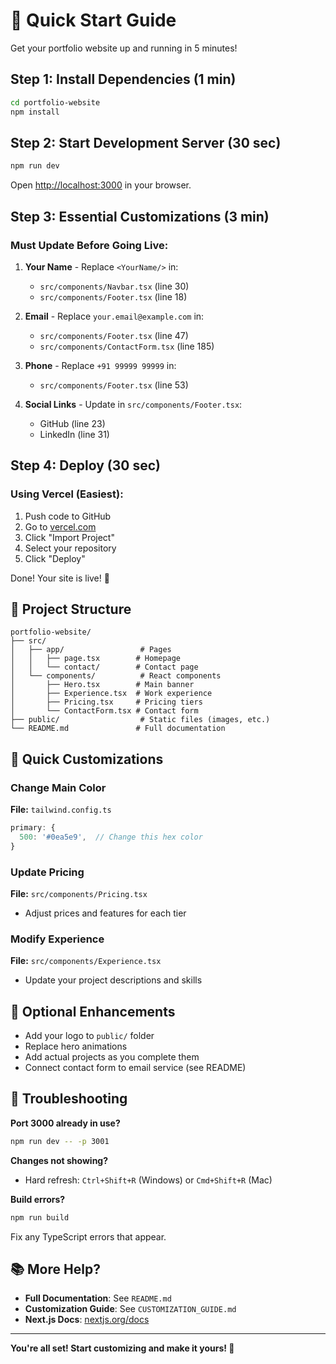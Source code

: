 # 🚀 Quick Start Guide

Get your portfolio website up and running in 5 minutes!

## Step 1: Install Dependencies (1 min)

```bash
cd portfolio-website
npm install
```

## Step 2: Start Development Server (30 sec)

```bash
npm run dev
```

Open [http://localhost:3000](http://localhost:3000) in your browser.

## Step 3: Essential Customizations (3 min)

### Must Update Before Going Live:

1. **Your Name** - Replace `<YourName/>` in:
   - `src/components/Navbar.tsx` (line 30)
   - `src/components/Footer.tsx` (line 18)

2. **Email** - Replace `your.email@example.com` in:
   - `src/components/Footer.tsx` (line 47)
   - `src/components/ContactForm.tsx` (line 185)

3. **Phone** - Replace `+91 99999 99999` in:
   - `src/components/Footer.tsx` (line 53)

4. **Social Links** - Update in `src/components/Footer.tsx`:
   - GitHub (line 23)
   - LinkedIn (line 31)

## Step 4: Deploy (30 sec)

### Using Vercel (Easiest):

1. Push code to GitHub
2. Go to [vercel.com](https://vercel.com)
3. Click "Import Project"
4. Select your repository
5. Click "Deploy"

Done! Your site is live! 🎉

## 📁 Project Structure

```
portfolio-website/
├── src/
│   ├── app/                 # Pages
│   │   ├── page.tsx        # Homepage
│   │   └── contact/        # Contact page
│   └── components/          # React components
│       ├── Hero.tsx        # Main banner
│       ├── Experience.tsx  # Work experience
│       ├── Pricing.tsx     # Pricing tiers
│       └── ContactForm.tsx # Contact form
├── public/                  # Static files (images, etc.)
└── README.md               # Full documentation
```

## 🎨 Quick Customizations

### Change Main Color
**File:** `tailwind.config.ts`
```typescript
primary: {
  500: '#0ea5e9',  // Change this hex color
}
```

### Update Pricing
**File:** `src/components/Pricing.tsx`
- Adjust prices and features for each tier

### Modify Experience
**File:** `src/components/Experience.tsx`
- Update your project descriptions and skills

## 📝 Optional Enhancements

- Add your logo to `public/` folder
- Replace hero animations
- Add actual projects as you complete them
- Connect contact form to email service (see README)

## 🐛 Troubleshooting

**Port 3000 already in use?**
```bash
npm run dev -- -p 3001
```

**Changes not showing?**
- Hard refresh: `Ctrl+Shift+R` (Windows) or `Cmd+Shift+R` (Mac)

**Build errors?**
```bash
npm run build
```
Fix any TypeScript errors that appear.

## 📚 More Help?

- **Full Documentation**: See `README.md`
- **Customization Guide**: See `CUSTOMIZATION_GUIDE.md`
- **Next.js Docs**: [nextjs.org/docs](https://nextjs.org/docs)

---

**You're all set! Start customizing and make it yours! 💪**

